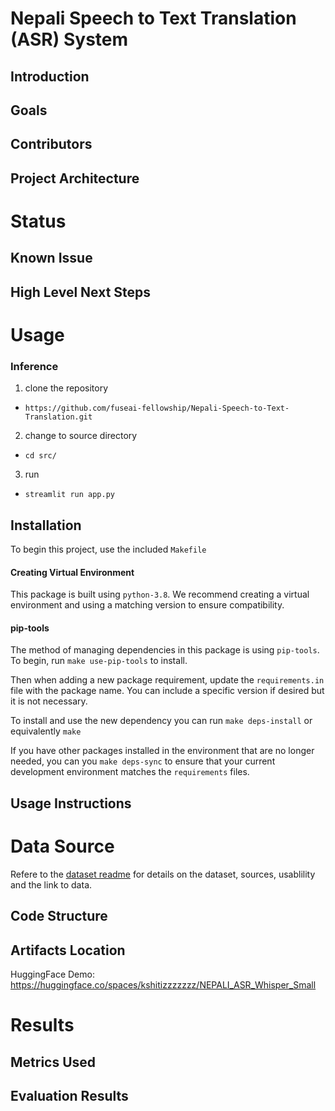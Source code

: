 # Nepali Speech to Text Translation (ASR) System

## Introduction
## Goals
## Contributors
## Project Architecture


# Status
## Known Issue
## High Level Next Steps


# Usage
### Inference
1) clone the repository
- `https://github.com/fuseai-fellowship/Nepali-Speech-to-Text-Translation.git`
2) change to source directory
- `cd src/`
3) run
- `streamlit run app.py`

## Installation
To begin this project, use the included `Makefile`

#### Creating Virtual Environment

This package is built using `python-3.8`. 
We recommend creating a virtual environment and using a matching version to ensure compatibility.


#### pip-tools

The method of managing dependencies in this package is using `pip-tools`. To begin, run `make use-pip-tools` to install. 

Then when adding a new package requirement, update the `requirements.in` file with 
the package name. You can include a specific version if desired but it is not necessary. 

To install and use the new dependency you can run `make deps-install` or equivalently `make`

If you have other packages installed in the environment that are no longer needed, you can you `make deps-sync` to ensure that your current development environment matches the `requirements` files. 

## Usage Instructions


# Data Source
Refere to the [dataset readme](./dataset/README.md) for details on the dataset, sources, usablility and the link to data.

## Code Structure
## Artifacts Location
HuggingFace Demo: https://huggingface.co/spaces/kshitizzzzzzz/NEPALI_ASR_Whisper_Small

# Results
## Metrics Used
## Evaluation Results
